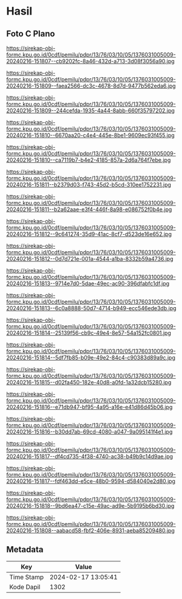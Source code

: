 # Hasil

## Foto C Plano

https://sirekap-obj-formc.kpu.go.id/0cdf/pemilu/pdpr/13/76/03/10/05/1376031005009-20240216-151807--cb9202fc-8a46-432d-a713-3d08f3056a90.jpg

https://sirekap-obj-formc.kpu.go.id/0cdf/pemilu/pdpr/13/76/03/10/05/1376031005009-20240216-151809--faea2566-dc3c-4678-8d7d-9477b562eda6.jpg

https://sirekap-obj-formc.kpu.go.id/0cdf/pemilu/pdpr/13/76/03/10/05/1376031005009-20240216-151809--244cefda-1935-4a44-8abb-660f35797202.jpg

https://sirekap-obj-formc.kpu.go.id/0cdf/pemilu/pdpr/13/76/03/10/05/1376031005009-20240216-151810--6670aa20-c4e4-445e-8be1-9609ec93f455.jpg

https://sirekap-obj-formc.kpu.go.id/0cdf/pemilu/pdpr/13/76/03/10/05/1376031005009-20240216-151810--ca7119b7-b4e2-4185-857a-2d6a764f7ebe.jpg

https://sirekap-obj-formc.kpu.go.id/0cdf/pemilu/pdpr/13/76/03/10/05/1376031005009-20240216-151811--b2379d03-f743-45d2-b5cd-310ee1752231.jpg

https://sirekap-obj-formc.kpu.go.id/0cdf/pemilu/pdpr/13/76/03/10/05/1376031005009-20240216-151811--b2a62aae-e3f4-446f-8a98-e086752f0b4e.jpg

https://sirekap-obj-formc.kpu.go.id/0cdf/pemilu/pdpr/13/76/03/10/05/1376031005009-20240216-151812--9c641274-35d9-41ac-8cf7-d523de16e652.jpg

https://sirekap-obj-formc.kpu.go.id/0cdf/pemilu/pdpr/13/76/03/10/05/1376031005009-20240216-151812--0d7d721e-001a-4544-a1ba-8332b59a4736.jpg

https://sirekap-obj-formc.kpu.go.id/0cdf/pemilu/pdpr/13/76/03/10/05/1376031005009-20240216-151813--9714e7d0-5dae-49ec-ac90-396dfabfc1df.jpg

https://sirekap-obj-formc.kpu.go.id/0cdf/pemilu/pdpr/13/76/03/10/05/1376031005009-20240216-151813--6c0a8888-50d7-4714-b949-ecc546ede3db.jpg

https://sirekap-obj-formc.kpu.go.id/0cdf/pemilu/pdpr/13/76/03/10/05/1376031005009-20240216-151814--25139f56-cb9c-49e4-8e57-54a152fc0801.jpg

https://sirekap-obj-formc.kpu.go.id/0cdf/pemilu/pdpr/13/76/03/10/05/1376031005009-20240216-151814--5df7fb85-b09e-49e2-84c4-c90383d89a9c.jpg

https://sirekap-obj-formc.kpu.go.id/0cdf/pemilu/pdpr/13/76/03/10/05/1376031005009-20240216-151815--d02fa450-182e-40d8-a0fd-1a32dcb15280.jpg

https://sirekap-obj-formc.kpu.go.id/0cdf/pemilu/pdpr/13/76/03/10/05/1376031005009-20240216-151816--e71db947-bf95-4a95-a16e-e41d86d45b06.jpg

https://sirekap-obj-formc.kpu.go.id/0cdf/pemilu/pdpr/13/76/03/10/05/1376031005009-20240216-151816--b30dd7ab-69cd-4080-a047-9a095141f4e1.jpg

https://sirekap-obj-formc.kpu.go.id/0cdf/pemilu/pdpr/13/76/03/10/05/1376031005009-20240216-151817--df4cd735-4f38-4740-ac38-b49b9c14d9ae.jpg

https://sirekap-obj-formc.kpu.go.id/0cdf/pemilu/pdpr/13/76/03/10/05/1376031005009-20240216-151817--fdf463dd-e5ce-48b0-9594-d584040e2d80.jpg

https://sirekap-obj-formc.kpu.go.id/0cdf/pemilu/pdpr/13/76/03/10/05/1376031005009-20240216-151818--9bd6ea47-c15e-49ac-ad9e-5b9195b6bd30.jpg

https://sirekap-obj-formc.kpu.go.id/0cdf/pemilu/pdpr/13/76/03/10/05/1376031005009-20240216-151808--aabacd58-fbf2-406e-8931-aeba85209480.jpg


## Metadata

| Key        | Value               |
| ---------- | ------------------- |
| Time Stamp | 2024-02-17 13:05:41 |
| Kode Dapil | 1302                |



